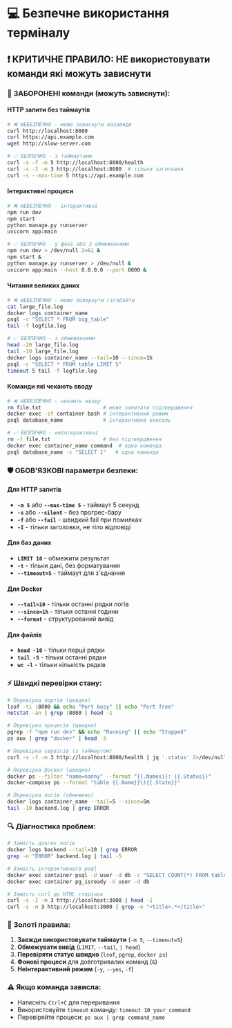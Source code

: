 # 💻 Безпечне використання терміналу

## ❗ КРИТИЧНЕ ПРАВИЛО: НЕ використовувати команди які можуть зависнути

### 🚫 **ЗАБОРОНЕНІ команди (можуть зависнути):**

#### HTTP запити без таймаутів
```bash
# ❌ НЕБЕЗПЕЧНО - може зависнути назавжди
curl http://localhost:8080
curl https://api.example.com
wget http://slow-server.com

# ✅ БЕЗПЕЧНО - з таймаутами
curl -s -f -m 5 http://localhost:8080/health
curl -s -I -m 3 http://localhost:8080  # тільки заголовки
curl -s --max-time 5 https://api.example.com
```

#### Інтерактивні процеси
```bash  
# ❌ НЕБЕЗПЕЧНО - інтерактивні
npm run dev
npm start
python manage.py runserver
uvicorn app:main

# ✅ БЕЗПЕЧНО - у фоні або з обмеженнями
npm run dev > /dev/null 2>&1 &
npm start &
python manage.py runserver > /dev/null &
uvicorn app:main --host 0.0.0.0 --port 8000 &
```

#### Читання великих даних
```bash
# ❌ НЕБЕЗПЕЧНО - може повернути гігабайти
cat large_file.log
docker logs container_name
psql -c "SELECT * FROM big_table"
tail -f logfile.log

# ✅ БЕЗПЕЧНО - з обмеженнями
head -20 large_file.log
tail -10 large_file.log
docker logs container_name --tail=10 --since=1h
psql -c "SELECT * FROM table LIMIT 5"
timeout 5 tail -f logfile.log
```

#### Команди які чекають вводу
```bash
# ❌ НЕБЕЗПЕЧНО - чекають вводу
rm file.txt                    # може запитати підтвердження
docker exec -it container bash # інтерактивний режим
psql database_name             # інтерактивна консоль

# ✅ БЕЗПЕЧНО - неінтерактивні
rm -f file.txt                 # без підтвердження
docker exec container_name command  # одна команда
psql database_name -c "SELECT 1"   # одна команда
```

### 🛡️ **ОБОВ'ЯЗКОВІ параметри безпеки:**

#### Для HTTP запитів
- **`-m 5`** або **`--max-time 5`** - таймаут 5 секунд
- **`-s`** або **`--silent`** - без прогрес-бару  
- **`-f`** або **`--fail`** - швидкий fail при помилках
- **`-I`** - тільки заголовки, не тіло відповіді

#### Для баз даних
- **`LIMIT 10`** - обмежити результат
- **`-t`** - тільки дані, без форматування
- **`--timeout=5`** - таймаут для з'єднання

#### Для Docker
- **`--tail=10`** - тільки останні рядки логів
- **`--since=1h`** - тільки останні години
- **`--format`** - структурований вивід

#### Для файлів
- **`head -10`** - тільки перші рядки
- **`tail -5`** - тільки останні рядки  
- **`wc -l`** - тільки кількість рядків

### ⚡ **Швидкі перевірки стану:**

```bash
# Перевірка портів (швидко)
lsof -ti :8000 && echo "Port busy" || echo "Port free"
netstat -an | grep :8080 | head -1

# Перевірка процесів (швидко)  
pgrep -f "npm run dev" && echo "Running" || echo "Stopped"
ps aux | grep "docker" | head -3

# Перевірка сервісів (з таймаутом)
curl -s -f -m 3 http://localhost:8000/health | jq '.status' 2>/dev/null || echo "Down"

# Перевірка Docker (швидко)
docker ps --filter "name=nanny" --format "{{.Names}}: {{.Status}}"
docker-compose ps --format "table {{.Name}}\t{{.State}}"

# Перевірка логів (обмежено)
docker logs container_name --tail=5 --since=5m
tail -10 backend.log | grep ERROR
```

### 🔍 **Діагностика проблем:**

```bash
# Замість довгих логів
docker logs backend --tail=10 | grep ERROR
grep -n "ERROR" backend.log | tail -5

# Замість інтерактивного psql
docker exec container psql -U user -d db -c "SELECT COUNT(*) FROM table"
docker exec container pg_isready -U user -d db

# Замість curl до HTML сторінок
curl -s -I -m 3 http://localhost:3000 | head -1
curl -s -m 3 http://localhost:3000 | grep -o "<title>.*</title>"
```

### 🎯 **Золоті правила:**

1. **Завжди використовувати таймаути** (`-m 5`, `--timeout=5`)
2. **Обмежувати вивід** (`LIMIT`, `--tail`, `| head`)
3. **Перевіряти статус швидко** (`lsof`, `pgrep`, `docker ps`)
4. **Фонові процеси** для довготривалих команд (`&`)
5. **Неінтерактивний режим** (`-y`, `--yes`, `-f`)

### ⚠️ **Якщо команда зависла:**
- Натисніть `Ctrl+C` для переривання
- Використовуйте `timeout` команду: `timeout 10 your_command`
- Перевіряйте процеси: `ps aux | grep command_name`